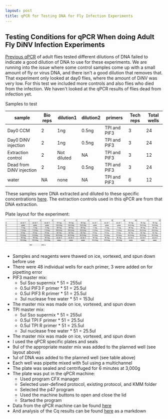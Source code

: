 ```yaml
---
layout: post
title: qPCR for Testing DNA for Fly Infection Experiments 
---
```


## Testing Conditions for qPCR When doing Adult Fly DiNV Infection Experiments 

[Previous qPCR](https://meschedl.github.io/Unckless-Lab-Notebook-Maggie/2023/09/28/poke-vs-inject-qPCR.html) of adult flies tested different dilutions of DNA failed to indicate a good dilution of DNA to use for these experiments. We are running into the issue where some control samples come up with a small amount of fly or virus DNA, and there isn't a good dilution that removes that. That experiment only looked at day0 flies, where the amount of DiNV was very low. For this test we included more controls and also flies who died from the infection. We haven't looked at the qPCR results of flies dead from infection yet. 

Samples to test

| sample                   | Bio reps | dilution1   | dilution2 | primers      | Tech reps | Total wells |
|--------------------------|----------|-------------|-----------|--------------|-----------|-------------|
| Day0 CCM                 | 2        | 1ng         | 0.5ng     | TPI and PIF3 | 3         | 24          |
| Day0 DiNV injection      | 2        | 1ng         | 0.5ng     | TPI and PIF3 | 3         | 24          |
| Extraction control       | 2        | Not diluted | NA        | TPI and PIF3 | 3         | 12          |
| Dead from DiNV injection | 2        | 1ng         | 0.5ng     | TPI and PIF3 | 3         | 24          |
| water                    | NA       | none        | NA        | TPI and PIF3 | 6         | 12          |

These samples were DNA extracted and diluted to these specific concentrations [here](https://github.com/meschedl/Unckless_Lab_Resources/blob/main/qPCR_analysis/20231017-test-dilutions-fly-DNA/20231017-qPCR-analysis-fly-DNA-dilutions.md). The extraction controls used in this qPCR are from that DNA extraction. 

Plate layout for the experiment:
![](https://raw.githubusercontent.com/meschedl/Unckless-Lab-Notebook-Maggie/master/images/20231017-qPCR-plate.png)

- Samples and reagents were thawed on ice, vortexed, and spun down before use 
- There were 48 individual wells for each primer, 3 were added on for pipetting error
- PIF3 master mix:
    - 5ul Sso supermix * 51 = 255ul 
    - 0.5ul PIF3 F primer * 51 = 25.5ul 
    - 0.5ul PIF3 R primer * 51 = 25.5ul 
    - 3ul nuclease free water * 51 = 153ul 
- The master mix was made on ice, vortexed, and spun down 
- TPI master mix: 
    - 5ul Sso supermix * 51 = 255ul 
    - 0.5ul TPI F primer * 51 = 25.5ul 
    - 0.5ul TPI R primer * 51 = 25.5ul 
    - 3ul nuclease free water * 51 = 25.5ul  
- The master mix was made on ice, vortexed, and spun down 
- I used the qPCR specific plates and seals
- 9ul of the appropriate master mix was added to the planned well (see layout above)
- 1ul of DNA was added to the planned well (see table above)
- Each well was pipette mixed with 5ul using a multichannel
- The plate was sealed and centrifuged for 6 minutes at 3,000g 
- The plate was put in the qPCR machine:
    - Used program CFX manager 
    - Selected user-defined protocol, existing protocol, and KMM folder 
    - Selected the p47 program 
    - Used the machine buttons to open and close the lid 
    - Started the program 
- Data from the qPCR machine can be found [here](https://drive.google.com/drive/folders/1EYNt0xl07HFPYqN7AWUUnovDwwaepMl5)
- And analysis of the Cq results can be found [here](https://github.com/meschedl/Unckless_Lab_Resources/blob/main/qPCR_analysis/20231017-test-dilutions-fly-DNA/20231017-qPCR-analysis-fly-DNA-dilutions.md) as a markdown 